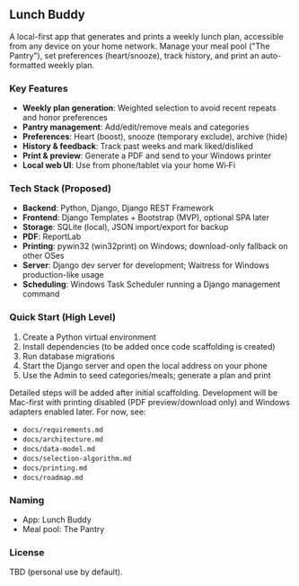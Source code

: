 ## Lunch Buddy

A local-first app that generates and prints a weekly lunch plan, accessible from any device on your home network. Manage your meal pool ("The Pantry"), set preferences (heart/snooze), track history, and print an auto-formatted weekly plan.

### Key Features
- **Weekly plan generation**: Weighted selection to avoid recent repeats and honor preferences
- **Pantry management**: Add/edit/remove meals and categories
- **Preferences**: Heart (boost), snooze (temporary exclude), archive (hide)
- **History & feedback**: Track past weeks and mark liked/disliked
- **Print & preview**: Generate a PDF and send to your Windows printer
- **Local web UI**: Use from phone/tablet via your home Wi‑Fi

### Tech Stack (Proposed)
- **Backend**: Python, Django, Django REST Framework
- **Frontend**: Django Templates + Bootstrap (MVP), optional SPA later
- **Storage**: SQLite (local), JSON import/export for backup
- **PDF**: ReportLab
- **Printing**: pywin32 (win32print) on Windows; download-only fallback on other OSes
- **Server**: Django dev server for development; Waitress for Windows production-like usage
- **Scheduling**: Windows Task Scheduler running a Django management command

### Quick Start (High Level)
1. Create a Python virtual environment
2. Install dependencies (to be added once code scaffolding is created)
3. Run database migrations
4. Start the Django server and open the local address on your phone
5. Use the Admin to seed categories/meals; generate a plan and print

Detailed steps will be added after initial scaffolding. Development will be Mac-first with printing disabled (PDF preview/download only) and Windows adapters enabled later. For now, see:
- `docs/requirements.md`
- `docs/architecture.md`
- `docs/data-model.md`
- `docs/selection-algorithm.md`
- `docs/printing.md`
- `docs/roadmap.md`

### Naming
- App: Lunch Buddy
- Meal pool: The Pantry

### License
TBD (personal use by default).

